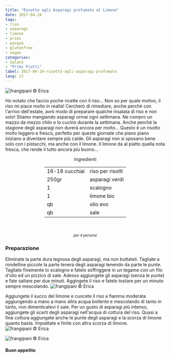 ```yaml
---
title: "Risotto agli Asparagi profumato al Limone"
date: 2017-04-24
tags:
- riso 
- asparagi
- limone 
- primi
- pasqua 
- glutenfree
- vegan
categories:
- Salato
- "Primi Piatti"
label: 2017-04-24-risotto-agli-asparagi-profumato
lang: it
---
```

![](header.jpg "frangipani © Erica")

Ho notato che faccio poche ricette con il riso... Non so per quale motivo, il riso mi piace molto in realtà! Cercherò di rimediare, anche perché con l'arrivo dell'estate, avrò modo di preparare qualche insalata di riso e non solo! Stiamo mangiando asparagi ormai ogni settimana. Ne compro un mazzo da mezzo chilo e lo cucino durante la settimana. Anche perché la stagione degli asparagi non durerà ancora per molto... Questo è un risotto molto leggero e fresco, perfetto per queste giornate che piano piano iniziano a diventare sempre più calde. Gli asparagi non si sposano bene solo con i pistacchi, ma anche con il limone. Il limone da al piatto quella nota fresca, che rende il tutto ancora più buono...

<div id="wrapper" style="text-align: center">
  <div id="yourdiv" style="display: inline-block;">
    <div class="ingredients">
      <div class="ingredients-title">Ingredienti</div>
      <table>
        <tbody>
          <tr>
            <td>16-18 cucchiai</td>
            <td>riso per risotti</td>
          </tr>
          <tr>
            <td>250gr</td>
            <td>asparagi verdi</td>
          </tr>
          <tr>
            <td>1</td>
            <td>scalogno</td>
          </tr>
          <tr>
            <td>1</td>
            <td>limone bio</td>
          </tr>
          <tr>
            <td>qb</td>
            <td>olio evo</td>
          </tr>
          <tr>
            <td>qb</td>
            <td>sale</td>
          </tr>
        </tbody>
      </table>
      <br></br>
      <i class="pull-right" style="font-size: 80%;">per 4 persone</i>
    </div>
  </div>
</div>


<h3>
  <font color="grey">
    <i class="fa fa-cogs"></i>
  </font> Preparazione
</h3>

Eliminate la parte dura legnosa degli asparagi, ma non buttateli. Tagliate a rondelline piccole la parte tenera degli asparagi tenendo da parte le punte. Tagliate finemente lo scalogno e fatelo soffriggere in un tegame con un filo d'olio ed un pizzico di sale. Adesso aggiungete gli asparagi (senza le punte) e fate saltare per due minuti. Aggingete il riso e fatelo tostare per un minuto sempre mescolando. 
![](padella.jpg "frangipani © Erica")

Aggiungete il succo del limone e cuocete il riso a fiamma moderata aggiungendo a mano a mano altra acqua bollente e mescolando di tanto in tanto, non dimenticatevi il sale. Per un gusto di asparagi più intenso, aggiungete gli scarti degli asparagi nell'acqua di cottura del riso. Quasi a fine cottura aggiungete anche le punte degli asparagi e la scorza di limone quanto basta. Impiattate e finite con altra scorza di limone.
![](risultato1.jpg "frangipani © Erica")

![](risultato2.jpg "frangipani © Erica")

<h4>Buon appetito
  <font color="red">
    <i class="fa fa-smile-o"></i>
  </font>
</h4>
